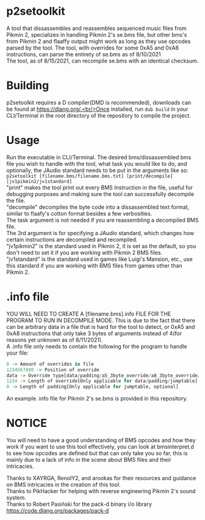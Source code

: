 # p2setoolkit
A tool that dissassembles and reassembles sequenced music files from Pikmin 2, specializes in handling Pikmin 2's se.bms file, but other bms's from Pikmin 2 and flaaffy output might work as long as they use opcodes parsed by the tool.
The tool, with overrides for some 0xA5 and 0xA8 instructions, can parse the entirety of se.bms as of 8/10/2021
<br/>The tool, as of 8/15/2021, can recompile se.bms with an identical checksum.

# Building
p2setoolkit requires a D compiler(DMD is recommended), downloads can be found at https://dlang.org/.<br/>Once installed, run `dub build` in your CLI/Terminal in the root directory of the repository to compile the project.

# Usage
Run the executable in CLI/Terminal. The desired bms/dissassembled bms file you wish to handle with the tool, what task you would like to do, and optionally, the JAudio standard needs to be put in the arguments like so:
<br/>`p2setoolkit [filename.bms/filename.bms.txt] [print/decompile] [jv1pikmin2/jv1standard]`
<br/>"print" makes the tool print out every BMS Instruction in the file, useful for debugging purposes and making sure the tool can successfully decompile the file.
<br/>"decompile" decompiles the byte code into a dissassembled text format, similar to flaafy's cotton format besides a few verbosities.
<br/>The task argument is not needed if you are reassembling a decompiled BMS file.
<br/>The 3rd argument is for specifying a JAudio standard, which changes how certain instructions are decompiled and recompiled.
<br/>"jv1pikmin2" is the standard used in Pikmin 2, it is set as the default, so you don't need to set it if you are working with Pikmin 2 BMS files.
<br/>"jv1standard" is the standard used in games like Luigi's Mansion, etc., use this standard if you are working with BMS files from games other than Pikmin 2.

# .info file
YOU WILL NEED TO CREATE A [filename.bms].info FILE FOR THE PROGRAM TO RUN IN DECOMPILE MODE. This is due to the fact that there can be arbitrary data in a file that is hard for the tool to detect, or 0xA5 and 0xA8 instructions that only take 3 bytes of arguments instead of 4(for reasons yet unknown as of 8/11/2021).
<br/>A .info file only needs to contain the following for the program to handle your file:
```r
0 -> Amount of overrides in file
1234567890 -> Position of override
data -> Override type[data/padding/a5_3byte_override/a8_3byte_override/jumptable]
1234 -> Length of override[Only applicable for data/padding/jumptable]
0 -> Length of padding[Only applicable for jumptable, optional]
```

An example .info file for Pikmin 2's se.bms is provided in this repository.

# NOTICE
You will need to have a good understanding of BMS opcodes and how they work if you want to use this tool effectively, you can look at bmsinterpret.d to see how opcodes are defined but that can only take you so far, this is mainly due to a lack of info in the scene about BMS files and their intricacies.


Thanks to XAYRGA, RenolY2, and arookas for their resources and guidance on BMS intricacies in the creation of this tool. 
<br/>Thanks to PikHacker for helping with reverse engineering Pikmin 2's sound system.
<br/>Thanks to Robert Pasiński for the pack-d binary i/o library https://code.dlang.org/packages/pack-d
